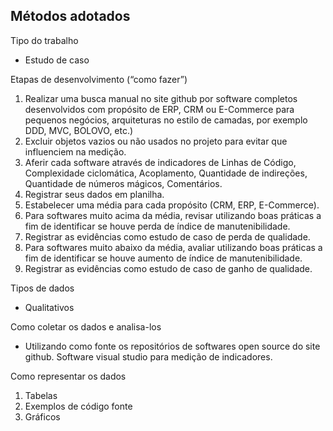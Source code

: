 ## Métodos adotados

Tipo do trabalho

+ Estudo de caso

Etapas de desenvolvimento (“como fazer”)

1) Realizar uma busca manual no site github por software completos desenvolvidos com propósito de ERP, CRM ou E-Commerce para pequenos negócios, arquiteturas no estilo de camadas, por exemplo DDD, MVC, BOLOVO, etc.)
2) Excluir objetos vazios ou não usados no projeto para evitar que influenciem na medição.
3) Aferir cada software através de indicadores de Linhas de Código, Complexidade ciclomática, Acoplamento, Quantidade de indireções, Quantidade de números mágicos, Comentários.
4) Registrar seus dados em planilha.
5) Estabelecer uma média para cada propósito (CRM, ERP, E-Commerce).
6) Para softwares muito acima da média, revisar utilizando boas práticas a fim de identificar se houve perda de índice de manutenibilidade.
7) Registrar as evidências como estudo de caso de perda de qualidade.
8) Para softwares muito abaixo da média, avaliar utilizando boas práticas a fim de identificar se houve aumento de índice de manutenibilidade.
9) Registrar as evidências como estudo de caso de ganho de qualidade.


Tipos de dados

+ Qualitativos

Como coletar os dados e analisa-los

+ Utilizando como fonte os repositórios de softwares open source do site github. Software visual studio para medição de indicadores.

Como representar os dados

1) Tabelas
2) Exemplos de código fonte
3) Gráficos
